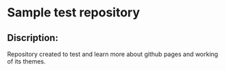 # Sample test repository

## Discription:
  Repository created to test and learn more about github pages and working of its themes.
